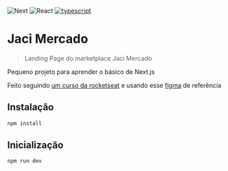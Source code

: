 
![Next](https://img.shields.io/badge/Next-black?style=for-the-badge&logo=next.js&logoColor=white)
![React](https://img.shields.io/badge/react-%2320232a.svg?style=for-the-badge&logo=react&logoColor=%2361DAFB)
[![typescript](https://img.shields.io/badge/typescript-3178C6?style=for-the-badge&logo=typescript&logoColor=white)](https://www.typescriptlang.org)


# Jaci Mercado

> Landing Page do marketplace Jaci Mercado

Pequeno projeto para aprender o básico de Next.js

Feito seguindo [um curso da rocketseat](https://app.rocketseat.com.br/journey/next-js/contents) e usando esse [figma](https://www.figma.com/community/file/1491107537598172161) de referência

## Instalação

```sh
npm install
```

## Inicialização

```sh
npm run dev
```
